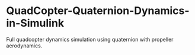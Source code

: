 # QuadCopter-Quaternion-Dynamics-in-Simulink
Full quadcopter dynamics simulation using quaternion with propeller aerodynamics.
